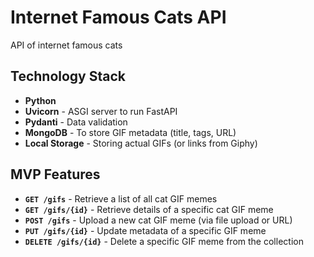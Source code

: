 # Internet Famous Cats API
API of internet famous cats 

## Technology Stack
- **Python**
- **Uvicorn** - ASGI server to run FastAPI
- **Pydanti** - Data validation
- **MongoDB** - To store GIF metadata (title, tags, URL)
- **Local Storage** - Storing actual GIFs (or links from Giphy)

## MVP Features
- **`GET /gifs`** - Retrieve a list of all cat GIF memes  
- **`GET /gifs/{id}`** - Retrieve details of a specific cat GIF meme  
- **`POST /gifs`** - Upload a new cat GIF meme (via file upload or URL)  
- **`PUT /gifs/{id}`** - Update metadata of a specific GIF meme  
- **`DELETE /gifs/{id}`** - Delete a specific GIF meme from the collection
